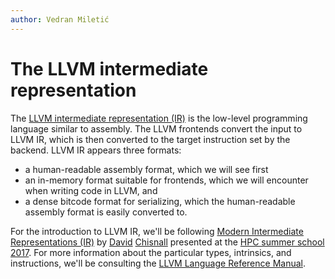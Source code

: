 ```yaml
---
author: Vedran Miletić
---
```


# The LLVM intermediate representation

The [LLVM intermediate representation (IR)](https://en.wikipedia.org/wiki/LLVM#Intermediate_representation) is the low-level programming language similar to assembly. The LLVM frontends convert the input to LLVM IR, which is then converted to the target instruction set by the backend. LLVM IR appears three formats:

- a human-readable assembly format, which we will see first
- an in-memory format suitable for frontends, which we will encounter when writing code in LLVM, and
- a dense bitcode format for serializing, which the human-readable assembly format is easily converted to.

For the introduction to LLVM IR, we'll be following [Modern Intermediate Representations (IR)](https://llvm.org/devmtg/2017-06/1-Davis-Chisnall-LLVM-2017.pdf) by [David](https://www.microsoft.com/en-us/research/people/dachisna/) [Chisnall](https://www.cl.cam.ac.uk/~dc552/) presented at the [HPC summer school 2017](https://llvm.org/devmtg/2017-06/). For more information about the particular types, intrinsics, and instructions, we'll be consulting the [LLVM Language Reference Manual](https://llvm.org/docs/LangRef.html).
